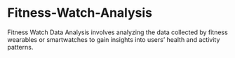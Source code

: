# Fitness-Watch-Analysis
Fitness Watch Data Analysis involves analyzing the data collected by fitness wearables or smartwatches to gain insights into users’ health and activity patterns.
